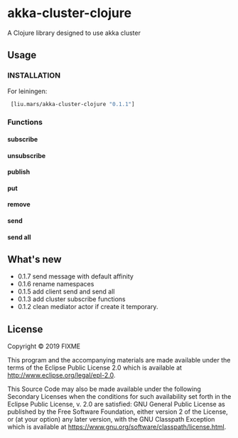 # akka-cluster-clojure

A Clojure library designed to use akka cluster

## Usage

### INSTALLATION

For leiningen: 

```clojure
 [liu.mars/akka-cluster-clojure "0.1.1"]
```

### Functions

#### subscribe

#### unsubscribe

#### publish

#### put

#### remove

#### send

#### send all

## What's new

 - 0.1.7 send message with default affinity
 - 0.1.6 rename namespaces  
 - 0.1.5 add client send and send all
 - 0.1.3 add cluster subscribe functions
 - 0.1.2 clean mediator actor if create it temporary.


## License

Copyright © 2019 FIXME

This program and the accompanying materials are made available under the
terms of the Eclipse Public License 2.0 which is available at
http://www.eclipse.org/legal/epl-2.0.

This Source Code may also be made available under the following Secondary
Licenses when the conditions for such availability set forth in the Eclipse
Public License, v. 2.0 are satisfied: GNU General Public License as published by
the Free Software Foundation, either version 2 of the License, or (at your
option) any later version, with the GNU Classpath Exception which is available
at https://www.gnu.org/software/classpath/license.html.
